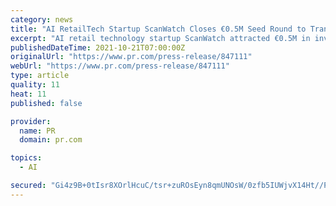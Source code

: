 ```yaml
---
category: news
title: "AI RetailTech Startup ScanWatch Closes €0.5M Seed Round to Transform Store Checkout"
excerpt: "AI retail technology startup ScanWatch attracted €0.5M in investments, with technology company, Agmis and smart retail security solutions provider,"
publishedDateTime: 2021-10-21T07:00:00Z
originalUrl: "https://www.pr.com/press-release/847111"
webUrl: "https://www.pr.com/press-release/847111"
type: article
quality: 11
heat: 11
published: false

provider:
  name: PR
  domain: pr.com

topics:
  - AI

secured: "Gi4z9B+0tIsr8XOrlHcuC/tsr+zuROsEyn8qmUNOsW/0zfb5IUWjvX14Ht//PcWqoTovOZIeOxyu8WUWtS5lZirltXwaCsVY/4yiGPbrsH8YPkxnIKbL0lLg3ZahTc8GD4bH6XOeJ/5x9m8O28EBu5nX9rX5yCFAJjPZ5IwTRd69SnHJddB+MTEoW1novkzJ7l6cALDTTsdt5qlkYDGhHPWiUzOlAcs9bRaesmQqCHR05KTVvPt8hl1Sx1QioQ2iqVjpJgA8Zi99Ayxi4Rp4bUf2zzPrXun+YgFO89UV0JgIn4qOHhIX+S4bUXRLlb96JjcrRrgOK9zrkbq33WL1rePEG3pT6fsemrinY4VTaAM=;xNJFRzDm5Akdp7U6ZmAzrQ=="
---
```


